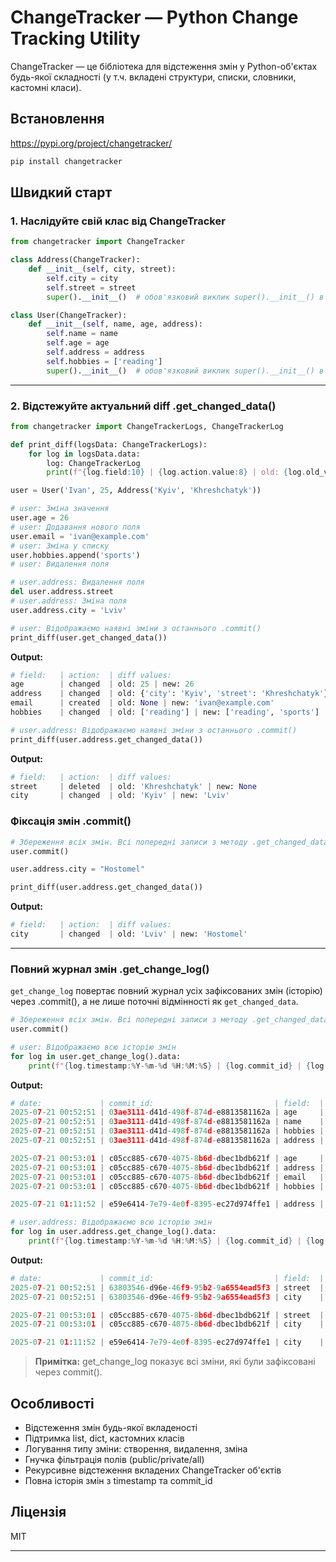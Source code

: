 # ChangeTracker — Python Change Tracking Utility

ChangeTracker — це бібліотека для відстеження змін у Python-об'єктах будь-якої складності (у т.ч. вкладені структури, списки, словники, кастомні класи).

## Встановлення
https://pypi.org/project/changetracker/
```bash
pip install changetracker
```

## Швидкий старт

### 1. Наслідуйте свій клас від ChangeTracker

```python
from changetracker import ChangeTracker

class Address(ChangeTracker):
    def __init__(self, city, street):
        self.city = city
        self.street = street
        super().__init__()  # обов'язковий виклик super().__init__() в кінці __init__

class User(ChangeTracker):
    def __init__(self, name, age, address):
        self.name = name
        self.age = age
        self.address = address
        self.hobbies = ['reading']
        super().__init__()  # обов'язковий виклик super().__init__() в кінці __init__ 
```
---

### 2. Відстежуйте актуальний diff .get_changed_data()
```python
from changetracker import ChangeTrackerLogs, ChangeTrackerLog

def print_diff(logsData: ChangeTrackerLogs):
    for log in logsData.data:
        log: ChangeTrackerLog
        print(f"{log.field:10} | {log.action.value:8} | old: {log.old_value} | new: {log.new_value}")

```

```python
user = User('Ivan', 25, Address('Kyiv', 'Khreshchatyk'))

# user: Зміна значення
user.age = 26
# user: Додавання нового поля
user.email = 'ivan@example.com'
# user: Зміна у списку
user.hobbies.append('sports')
# user: Видалення поля 

# user.address: Видалення поля
del user.address.street
# user.address: Зміна поля
user.address.city = 'Lviv'
```

```python
# user: Відображаємо наявні зміни з останнього .commit()
print_diff(user.get_changed_data())
```
**Output:**
```python
# field:   | action:  | diff values:
age        | changed  | old: 25 | new: 26
address    | changed  | old: {'city': 'Kyiv', 'street': 'Khreshchatyk'} | new: {'city': 'Lviv'}
email      | created  | old: None | new: 'ivan@example.com'
hobbies    | changed  | old: ['reading'] | new: ['reading', 'sports']
```

```python
# user.address: Відображаємо наявні зміни з останнього .commit()
print_diff(user.address.get_changed_data())
```
**Output:**
```python
# field:   | action:  | diff values:
street     | deleted  | old: 'Khreshchatyk' | new: None
city       | changed  | old: 'Kyiv' | new: 'Lviv'
```


### Фіксація змін .commit()
```python
# Збереження всіх змін. Всі попередні записи з методу .get_changed_data() - скидаються
user.commit()

user.address.city = "Hostomel"

print_diff(user.address.get_changed_data())

```
**Output:**
```python
# field:   | action:  | diff values:
city       | changed  | old: 'Lviv' | new: 'Hostomel'
```
---

### Повний журнал змін .get_change_log()

`get_change_log` повертає повний журнал усіх зафіксованих змін (історію) через .commit(), а не лише поточні відмінності як `get_changed_data`.

```python
# Збереження всіх змін. Всі попередні записи з методу .get_changed_data() - скидаються
user.commit()
```

```python
# user: Відображаємо всю історію змін
for log in user.get_change_log().data:
    print(f"{log.timestamp:%Y-%m-%d %H:%M:%S} | {log.commit_id} | {log.field:7} | {log.action.value:9} | old: {log.old_value} | new: {log.new_value}")
```
**Output:**
```python
# date:             | commit_id:                           | field:  | action:   | diff values:
2025-07-21 00:52:51 | 03ae3111-d41d-498f-874d-e8813581162a | age     | created   | old: None | new: 25
2025-07-21 00:52:51 | 03ae3111-d41d-498f-874d-e8813581162a | name    | created   | old: None | new: 'Ivan'
2025-07-21 00:52:51 | 03ae3111-d41d-498f-874d-e8813581162a | hobbies | created   | old: None | new: ['reading']
2025-07-21 00:52:51 | 03ae3111-d41d-498f-874d-e8813581162a | address | created   | old: None | new: {'city': 'Kyiv', 'street': 'Khreshchatyk'}

2025-07-21 00:53:01 | c05cc885-c670-4075-8b6d-dbec1bdb621f | age     | changed   | old: 25 | new: 26
2025-07-21 00:53:01 | c05cc885-c670-4075-8b6d-dbec1bdb621f | address | changed   | old: {'city': 'Kyiv', 'street': 'Khreshchatyk'} | new: {'city': 'Lviv'}
2025-07-21 00:53:01 | c05cc885-c670-4075-8b6d-dbec1bdb621f | email   | created   | old: None | new: 'ivan@example.com'
2025-07-21 00:53:01 | c05cc885-c670-4075-8b6d-dbec1bdb621f | hobbies | changed   | old: ['reading'] | new: ['reading', 'sports']

2025-07-21 01:11:52 | e59e6414-7e79-4e0f-8395-ec27d974ffe1 | address | changed   | old: {'city': 'Lviv'} | new: {'city': 'Hostomel'}
```

```python
# user.address: Відображаємо всю історію змін
for log in user.address.get_change_log().data:
    print(f"{log.timestamp:%Y-%m-%d %H:%M:%S} | {log.commit_id} | {log.field:7} | {log.action.value:9} | old: {log.old_value} | new: {log.new_value}")
```
**Output:**
```python
# date:             | commit_id:                           | field:  | action:   | diff values:
2025-07-21 00:52:51 | 63803546-d96e-46f9-95b2-9a6554ead5f3 | street  | created   | old: None | new: 'Khreshchatyk'
2025-07-21 00:52:51 | 63803546-d96e-46f9-95b2-9a6554ead5f3 | city    | created   | old: None | new: 'Kyiv'

2025-07-21 00:53:01 | c05cc885-c670-4075-8b6d-dbec1bdb621f | street  | deleted   | old: 'Khreshchatyk' | new: None
2025-07-21 00:53:01 | c05cc885-c670-4075-8b6d-dbec1bdb621f | city    | changed   | old: 'Kyiv' | new: 'Lviv'

2025-07-21 01:11:52 | e59e6414-7e79-4e0f-8395-ec27d974ffe1 | city    | changed   | old: 'Lviv' | new: 'Hostomel'
```

> **Примітка:** get_change_log показує всі зміни, які були зафіксовані через commit().

## Особливості
- Відстеження змін будь-якої вкладеності
- Підтримка list, dict, кастомних класів
- Логування типу зміни: створення, видалення, зміна
- Гнучка фільтрація полів (public/private/all)
- Рекурсивне відстеження вкладених ChangeTracker об'єктів
- Повна історія змін з timestamp та commit_id

## Ліцензія
MIT 

--- 